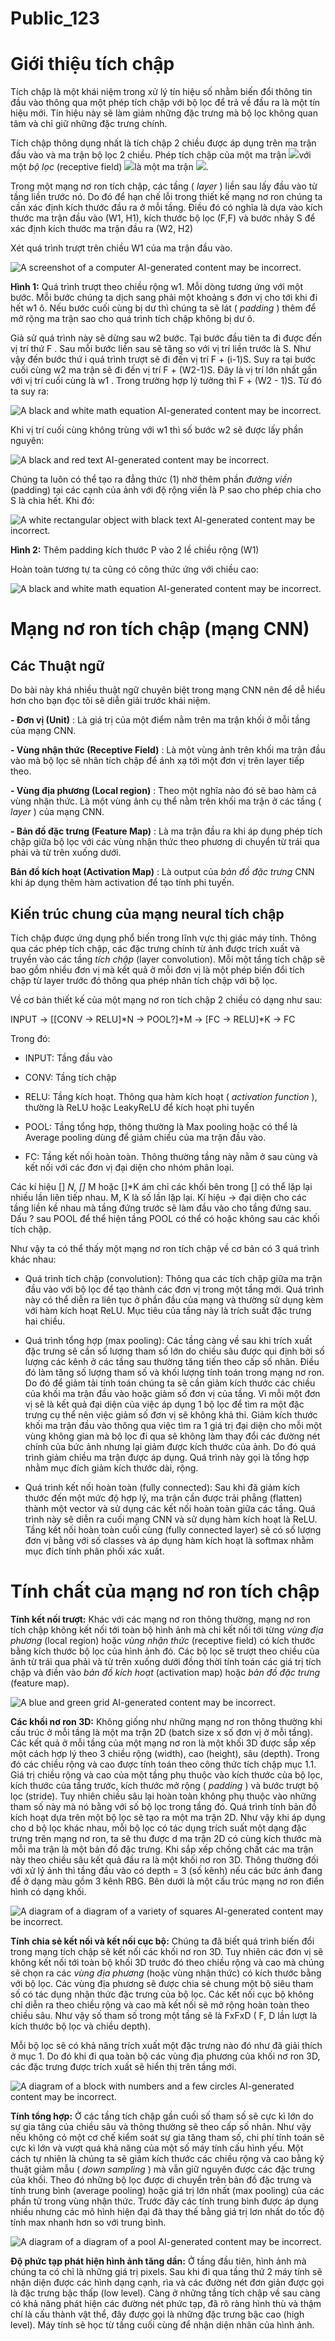 # Public_123

# Giới thiệu tích chập

Tích chập là một khái niệm trong xử lý tín hiệu số nhằm biến đổi thông tin đầu vào thông qua một phép tích chập với bộ lọc để trả về đầu ra là một tín hiệu mới. Tín hiệu này sẽ làm giảm những đặc trưng mà bộ lọc không quan tâm và chỉ giữ những đặc trưng chính.

Tích chập thông dụng nhất là tích chập 2 chiều được áp dụng trên ma trận đầu vào và ma trận bộ lọc 2 chiều. Phép tích chập của một ma trận ![](images/image1.png)với một _bộ lọc_ (receptive field) ![](images/image2.png)là một ma trận ![](images/image3.png).

Trong một mạng nơ ron tích chập, các tầng ( _layer_ ) liền sau lấy đầu vào từ tầng liền trước nó. Do đó để hạn chế lỗi trong thiết kế mạng nơ ron chúng ta cần xác định kích thước đầu ra ở mỗi tầng. Điều đó có nghĩa là dựa vào kích thước ma trận đầu vào (W1, H1), kích thước bộ lọc (F,F) và bước nhảy S để xác định kích thước ma trận đầu ra (W2, H2)

Xét quá trình trượt trên chiều W1 của ma trận đầu vào.

![A screenshot of a computer AI-generated content may be incorrect.](images/image4.png)

**Hình 1:** Quá trình trượt theo chiều rộng w1. Mỗi dòng tương ứng với một bước. Mỗi bước chúng ta dịch sang phải một khoảng s đơn vị cho tới khi đi hết w1 ô. Nếu bước cuối cùng bị dư thì chúng ta sẽ lát ( _padding_ ) thêm để mở rộng ma trận sao cho quá trình tích chập không bị dư ô.

Giả sử quá trình này sẽ dừng sau w2 bước. Tại bước đầu tiên ta đi được đến vị trí thứ F . Sau mỗi bước liền sau sẽ tăng so với vị trí liền trước là S. Như vậy đến bước thứ i quá trình trượt sẽ đi đến vị trí F + (i-1)S. Suy ra tại bước cuối cùng w2 ma trận sẽ đi đến vị trí F + (W2-1)S. Đây là vị trí lớn nhất gần với vị trí cuối cùng là w1 . Trong trường hợp lý tưởng thì F + (W2 - 1)S. Từ đó ta suy ra:

![A black and white math equation AI-generated content may be incorrect.](images/image5.png)

Khi vị trí cuối cùng không trùng với w1 thì số bước w2 sẽ được lấy phần nguyên:

![A black and red text AI-generated content may be incorrect.](images/image6.png)

Chúng ta luôn có thể tạo ra đẳng thức (1) nhờ thêm phần _đường viền_ (padding) tại các cạnh của ảnh với độ rộng viền là P sao cho phép chia cho S là chia hết. Khi đó:

![A white rectangular object with black text AI-generated content may be incorrect.](images/image7.png)

**Hình 2:** Thêm padding kích thước P vào 2 lề chiều rộng (W1)

Hoàn toàn tương tự ta cũng có công thức ứng với chiều cao:

![A black and white math equation AI-generated content may be incorrect.](images/image8.png)

# Mạng nơ ron tích chập (mạng CNN)

## Các Thuật ngữ

Do bài này khá nhiều thuật ngữ chuyên biệt trong mạng CNN nên để dễ hiểu hơn cho bạn đọc tôi sẽ diễn giải trước khái niệm.

**\- Đơn vị (Unit)** : Là giá trị của một điểm nằm trên ma trận khối ở mỗi tầng của mạng CNN.

**\- Vùng nhận thức (Receptive Field)** : Là một vùng ảnh trên khối ma trận đầu vào mà bộ lọc sẽ nhân tích chập để ánh xạ tới một đơn vị trên layer tiếp theo.

**\- Vùng địa phương (Local region)** : Theo một nghĩa nào đó sẽ bao hàm cả vùng nhận thức. Là một vùng ảnh cụ thể nằm trên khối ma trận ở các tầng ( _layer_ ) của mạng CNN.

**\- Bản đồ đặc trưng (Feature Map)** : Là ma trận đầu ra khi áp dụng phép tích chập giữa bộ lọc với các vùng nhận thức theo phương di chuyển từ trái qua phải và từ trên xuống dưới.

**Bản đồ kích hoạt (Activation Map)** : Là output của _bản đồ đặc trưng_ CNN khi áp dụng thêm hàm activation để tạo tính phi tuyến.

## Kiến trúc chung của mạng neural tích chập

Tích chập được ứng dụng phổ biến trong lĩnh vực thị giác máy tính. Thông qua các phép tích chập, các đặc trưng chính từ ảnh được trích xuất và truyền vào các tầng _tích chập_ (layer convolution). Mỗi một tầng tích chập sẽ bao gồm nhiều đơn vị mà kết quả ở mỗi đơn vị là một phép biến đổi tích chập từ layer trước đó thông qua phép nhân tích chập với bộ lọc.

Về cơ bản thiết kế của một mạng nơ ron tích chập 2 chiều có dạng như sau:

INPUT -> [[CONV -> RELU]*N -> POOL?]*M -> [FC -> RELU]*K -> FC

Trong đó:

  * INPUT: Tầng đầu vào

  * CONV: Tầng tích chập

  * RELU: Tầng kích hoạt. Thông qua hàm kích hoạt ( _activation function_ ), thường là ReLU hoặc LeakyReLU để kích hoạt phi tuyến

  * POOL: Tầng tổng hợp, thông thường là Max pooling hoặc có thể là Average pooling dùng để giảm chiều của ma trận đầu vào.

  * FC: Tầng kết nối hoàn toàn. Thông thường tầng này nằm ở sau cùng và kết nối với các đơn vị đại diện cho nhóm phân loại.


Các kí hiệu [] _N, []_ M hoặc []*K ám chỉ các khối bên trong [] có thể lặp lại nhiều lần liên tiếp nhau. M, K là số lần lặp lại. Kí hiệu -> đại diện cho các tầng liền kề nhau mà tầng đứng trước sẽ làm đầu vào cho tầng đứng sau. Dấu ? sau POOL để thể hiện tầng POOL có thể có hoặc không sau các khối tích chập.

Như vậy ta có thể thấy một mạng nơ ron tích chập về cơ bản có 3 quá trình khác nhau:

  * Quá trình tích chập (convolution): Thông qua các tích chập giữa ma trận đầu vào với bộ lọc để tạo thành các đơn vị trong một tầng mới. Quá trình này có thể diễn ra liên tục ở phần đầu của mạng và thường sử dụng kèm với hàm kích hoạt ReLU. Mục tiêu của tầng này là trích suất đặc trưng hai chiều.

  * Quá trình tổng hợp (max pooling): Các tầng càng về sau khi trích xuất đặc trưng sẽ cần số lượng tham số lớn do chiều sâu được qui định bởi số lượng các kênh ở các tầng sau thường tăng tiến theo cấp số nhân. Điều đó làm tăng số lượng tham số và khối lượng tính toán trong mạng nơ ron. Do đó để giảm tải tính toán chúng ta sẽ cần giảm kích thước các chiều của khối ma trận đầu vào hoặc giảm số đơn vị của tầng. Vì mỗi một đơn vị sẽ là kết quả đại diện của việc áp dụng 1 bộ lọc để tìm ra một đặc trưng cụ thể nên việc giảm số đơn vị sẽ không khả thi. Giảm kích thước khối ma trận đầu vào thông qua việc tìm ra 1 giá trị đại diện cho mỗi một vùng không gian mà bộ lọc đi qua sẽ không làm thay đổi các đường nét chính của bức ảnh nhưng lại giảm được kích thước của ảnh. Do đó quá trình giảm chiều ma trận được áp dụng. Quá trình này gọi là tổng hợp nhằm mục đích giảm kích thước dài, rộng.

  * Quá trình kết nối hoàn toàn (fully connected): Sau khi đã giảm kích thước đến một mức độ hợp lý, ma trận cần được trải phẳng (flatten) thành một vector và sử dụng các kết nối hoàn toàn giữa các tầng. Quá trình này sẽ diễn ra cuối mạng CNN và sử dụng hàm kích hoạt là ReLU. Tầng kết nối hoàn toàn cuối cùng (fully connected layer) sẽ có số lượng đơn vị bằng với số classes và áp dụng hàm kích hoạt là softmax nhằm mục đích tính phân phối xác xuất.


# Tính chất của mạng nơ ron tích chập

**Tính kết nối trượt:** Khác với các mạng nơ ron thông thường, mạng nơ ron tích chập không kết nối tới toàn bộ hình ảnh mà chỉ kết nối tới từng _vùng địa phương_ (local region) hoặc _vùng nhận thức_ (receptive field) có kích thước bằng kích thước bộ lọc của hình ảnh đó. Các bộ lọc sẽ trượt theo chiều của ảnh từ trái qua phải và từ trên xuống dưới đồng thời tính toán các giá trị tích chập và điền vào _bản đồ kích hoạt_ (activation map) hoặc _bản đồ đặc trưng_ (feature map).

![A blue and green grid AI-generated content may be incorrect.](images/image9.png)

**Các khối nơ ron 3D:** Không giống như những mạng nơ ron thông thường khi cấu trúc ở mỗi tầng là một ma trận 2D (batch size x số đơn vị ở mỗi tầng). Các kết quả ở mỗi tầng của một mạng nơ ron là một khối 3D được sắp xếp một cách hợp lý theo 3 chiều rộng (width), cao (height), sâu (depth). Trong đó các chiều rộng và cao được tính toán theo công thức tích chập mục 1.1. Giá trị chiều rộng và cao của một tầng phụ thuộc vào kích thước của bộ lọc, kích thước của tầng trước, kích thước mở rộng ( _padding_ ) và bước trượt bộ lọc (stride). Tuy nhiên chiều sâu lại hoàn toàn không phụ thuộc vào những tham số này mà nó bằng với số bộ lọc trong tầng đó. Quá trình tính bản đồ kích hoạt dựa trên một bộ lọc sẽ tạo ra một ma trận 2D. Như vậy khi áp dụng cho d bộ lọc khác nhau, mỗi bộ lọc có tác dụng trích suất một dạng đặc trưng trên mạng nơ ron, ta sẽ thu được d ma trận 2D có cùng kích thước mà mỗi ma trận là một bản đồ đặc trưng. Khi sắp xếp chồng chất các ma trận này theo chiều sâu kết quả đầu ra là một khối nơ ron 3D. Thông thường đối với xử lý ảnh thì tầng đầu vào có depth = 3 (số kênh) nếu các bức ảnh đang để ở dạng màu gồm 3 kênh RBG. Bên dưới là một cấu trúc mạng nơ ron điển hình có dạng khối.

![A diagram of a diagram of a variety of squares AI-generated content may be incorrect.](images/image10.png)

**Tính chia sẻ kết nối và kết nối cục bộ:** Chúng ta đã biết quá trình biến đổi trong mạng tích chập sẽ kết nối các khối nơ ron 3D. Tuy nhiên các đơn vị sẽ không kết nối tới toàn bộ khối 3D trước đó theo chiều rộng và cao mà chúng sẽ chọn ra các _vùng địa phương_ (hoặc vùng nhận thức) có kích thước bằng với bộ lọc. Các vùng địa phương sẽ được chia sẻ chung một bộ siêu tham số có tác dụng nhận thức đặc trưng của bộ lọc. Các kết nối cục bộ không chỉ diễn ra theo chiều rộng và cao mà kết nối sẽ mở rộng hoàn toàn theo chiều sâu. Như vậy số tham số trong một tầng sẽ là FxFxD ( F, D lần lượt là kích thước bộ lọc và chiều depth).

Mỗi bộ lọc sẽ có khả năng trích xuất một đặc trưng nào đó như đã giải thích ở mục 1. Do đó khi đi qua toàn bộ các vùng địa phương của khối nơ ron 3D, các đặc trưng được trích xuất sẽ hiển thị trên tầng mới.

![A diagram of a block with numbers and a few circles AI-generated content may be incorrect.](images/image11.png)

**Tính tổng hợp:** Ở các tầng tích chập gần cuối số tham số sẽ cực kì lớn do sự gia tăng của chiều sâu và thông thường sẽ theo cấp số nhân. Như vậy nếu không có một cơ chế kiểm soát sự gia tăng tham số, chi phí tính toán sẽ cực kì lớn và vượt quá khả năng của một số máy tính cấu hình yếu. Một cách tự nhiên là chúng ta sẽ giảm kích thước các chiều rộng và cao bằng kỹ thuật giảm mẫu ( _down sampling_ ) mà vẫn giữ nguyên được các đặc trưng của khối. Theo đó những bộ lọc được di chuyển trên bản đồ đặc trưng và tính trung bình (average pooling) hoặc giá trị lớn nhất (max pooling) của các phần tử trong vùng nhận thức. Trước đây các tính trung bình được áp dụng nhiều nhưng các mô hình hiện đại đã thay thế bằng giá trị lơn nhất do tốc độ tính max nhanh hơn so với trung bình.

![A diagram of a diagram of a pool AI-generated content may be incorrect.](images/image12.png)

**Độ phức tạp phát hiện hình ảnh tăng dần:** Ở tầng đầu tiên, hình ảnh mà chúng ta có chỉ là những giá trị pixels. Sau khi đi qua tầng thứ 2 máy tính sẽ nhận diện được các hình dạng cạnh, rìa và các đường nét đơn giản được gọi là đặc trưng bậc thấp (low level). Càng ở những tầng tích chập về sau càng có khả năng phát hiện các đường nét phức tạp, đã rõ ràng hình thù và thậm chí là cấu thành vật thể, đây được gọi là những đặc trưng bậc cao (high level). Máy tính sẽ học từ tầng cuối cùng để nhận diện nhãn của hình ảnh.